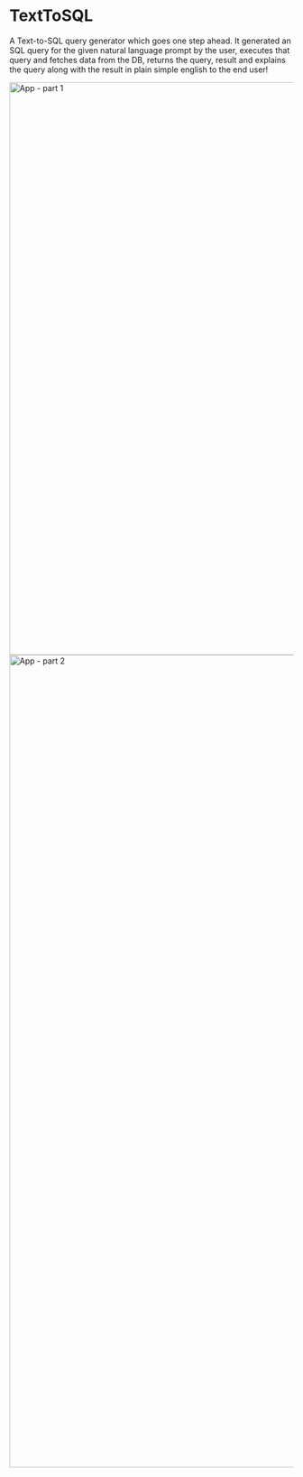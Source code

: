 # TextToSQL
A Text-to-SQL query generator which goes one step ahead. It generated an SQL query for the given natural language prompt by the user, executes that query and fetches data from the DB, returns the query, result and explains the query along with the result in plain simple english to the end user!

<img width="1015" alt="App - part 1" src="https://github.com/user-attachments/assets/bffa66c3-f7ba-47ee-8c95-f1665ab921a0" />

<img width="1440" alt="App - part 2" src="https://github.com/user-attachments/assets/969d8d10-dde0-4927-b448-fec34a480669" />
